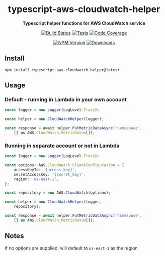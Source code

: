 <h1 align="center">typescript-aws-cloudwatch-helper</h1>

<div align="center">
    
<b>Typescript helper functions for AWS CloudWatch service</b>
    
[![Build Status](https://dev.azure.com/kbrashears5/github/_apis/build/status/kbrashears5.typescript-aws-cloudwatch-helper?branchName=master)](https://dev.azure.com/kbrashears5/github/_build/latest?definitionId=17&branchName=master)
[![Tests](https://img.shields.io/azure-devops/tests/kbrashears5/github/17)](https://img.shields.io/azure-devops/tests/kbrashears5/github/17)
[![Code Coverage](https://img.shields.io/azure-devops/coverage/kbrashears5/github/17)](https://img.shields.io/azure-devops/coverage/kbrashears5/github/17)

[![NPM Version](https://img.shields.io/npm/v/typescript-aws-cloudwatch-helper)](https://img.shields.io/npm/v/typescript-aws-cloudwatch-helper)
[![Downloads](https://img.shields.io/npm/dt/typescript-aws-cloudwatch-helper)](https://img.shields.io/npm/dt/typescript-aws-cloudwatch-helper)
</div>

## Install
```
npm install typescript-aws-cloudwatch-helper@latest
```

## Usage
### Default - running in Lambda in your own account
```typescript
const logger = new Logger(LogLevel.Trace);

const helper = new CloudWatchHelper(logger);

const response = await helper.PutMetricDataAsync('namespace',
    [] as AWS.CloudWatch.MetricDatum[]);
```

### Running in separate account or not in Lambda
```typescript
const logger = new Logger(LogLevel.Trace);

const options: AWS.CloudWatch.ClientConfiguration = {
    accessKeyId: '{access_key}',
    secretAccessKey: '{secret_key}',
    region: 'us-east-1',
};

const repository = new AWS.CloudWatch(options);

const helper = new CloudWatchHelper(logger,
    repository);

const response = await helper.PutMetricDataAsync('namespace',
    [] as AWS.CloudWatch.MetricDatum[]);
```

## Notes
If no options are supplied, will default to `us-east-1` as the region
